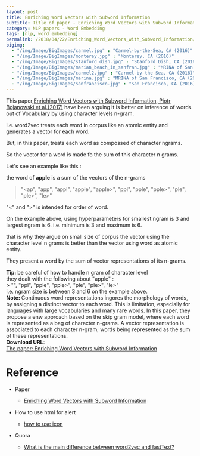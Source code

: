 ```yaml
---
layout: post
title: Enriching Word Vectors with Subword Information
subtitle: Title of paper - Enriching Word Vectors with Subword Information
category: NLP papers - Word Embedding
tags: [nlp, word embedding]
permalink: /2018/04/22/Enriching_Word_Vectors_with_Subword_Information/
bigimg: 
  - "/img/Image/BigImages/carmel.jpg" : "Carmel-by-the-Sea, CA (2016)"
  - "/img/Image/BigImages/monterey.jpg" : "Monterey, CA (2016)"
  - "/img/Image/BigImages/stanford_dish.jpg" : "Stanford Dish, CA (2016)"
  - "/img/Image/BigImages/marian_beach_in_sanfran.jpg" : "MRINA of San Francisco, CA (2016)"
  - "/img/Image/BigImages/carmel2.jpg" : "Carmel-by-the-Sea, CA (2016)"
  - "/img/Image/BigImages/marina.jpg" : "MRINA of San Francisco, CA (2016)"
  - "/img/Image/BigImages/sanfrancisco.jpg" : "San Francisco, CA (2016)"
---
```


This paper,[Enriching Word Vectors with Subword Information, Piotr Bojanowski et al.(2017)](https://arxiv.org/abs/1607.04606v2) have been arguing it is better on inference of words out of Vocabulary by using character levels n-gram. 

i.e. word2vec treats each word in corpus like an atomic entity and generates a vector for each word. 

But, in this paper, treats each word as compossed of character ngrams. 

So the vector for a word is made fo the sum of this character n grams. 

Let's see an example like this :

the word of **apple** is a sum of the vectors of the n-grams 

> "<ap", "app", "appl", "apple", "apple>", "ppl", "pple", "pple>", "ple", "ple>", "le>"

"<" and ">" is intended for order of word. 

On the example above, using hyperparameters for smallest ngram is 3 and largest ngram is 6. i.e. minimum is 3 and maximum is 6. 

that is why they argue on small size of corpus the vector using the character level n grams is better than the vector using word as atomic entity.

They present a word by the sum  of vector representations of its n-grams.

<div class="alert alert-success" role="alert"><i class="fa fa-check-square-o"></i> <b>Tip: </b>
be careful of how to handle n gram of character level <br/>
they dealt with the following  about "apple" : <br/>
> "<ap", "app", "appl", "apple", "apple>", "ppl", "pple", "pple>", "ple", "ple>", "le>" <br/>
i.e. ngram size is between 3 and 6 on the example above. 
</div>


<div class="alert alert-info" role="alert"><i class="fa fa-info-circle"></i> <b>Note: </b>
Continuous word representations ingores the morphology of words, by assigning a distinct vector to each word. This is limitation, especially for languages with large vocabularies and many rare words. In this paper, they propose a enw approach based on the skip gram model, where each word is represented as a bag of character n-grams. A vector representation is associated to each character n-gram; words being represented as the sum of these representations.
</div>
  
  
<div class="alert alert-success" role="alert"><i class="fa fa-paperclip fa-lg"></i> <b>Download URL: </b><br>
  <a href="https://arxiv.org/abs/1607.04606v2">The paper: Enriching Word Vectors with Subword Information</a>
</div>

# Reference 

- Paper 
  - [Enriching Word Vectors with Subword Information](https://arxiv.org/abs/1607.04606v2)
 
- How to use html for alert
  - [how to use icon](http://idratherbewriting.com/documentation-theme-jekyll/mydoc_icons.html)
  
- Quora
  - [What is the main difference between word2vec and fastText?](https://www.quora.com/What-is-the-main-difference-between-word2vec-and-fastText)
   
  
